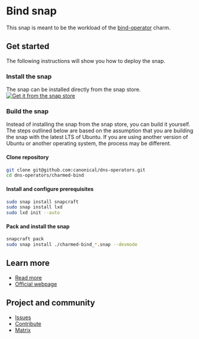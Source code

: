 # Bind snap

This snap is meant to be the workload of the [bind-operator](https://github.com/canonical/dns-operators/bind-operator) charm.  

## Get started

The following instructions will show you how to deploy the snap.

### Install the snap
The snap can be installed directly from the snap store.  
[![Get it from the snap store](https://snapcraft.io/static/images/badges/en/snap-store-black.svg)](https://snapcraft.io/charmed-bind)

### Build the snap
Instead of installing the snap from the snap store, you can build it yourself.  
The steps outlined below are based on the assumption that you are building the snap with the latest LTS of Ubuntu. If you are using another version of Ubuntu or another operating system, the process may be different.

#### Clone repository
```bash
git clone git@github.com:canonical/dns-operators.git
cd dns-operators/charmed-bind
```

#### Install and configure prerequisites
```bash
sudo snap install snapcraft
sudo snap install lxd
sudo lxd init --auto
```

#### Pack and install the snap
```bash
snapcraft pack
sudo snap install ./charmed-bind_*.snap --devmode
```

## Learn more
* [Read more](https://charmhub.io/bind/docs)
* [Official webpage](https://www.isc.org/bind/)

## Project and community
* [Issues](https://github.com/canonical/dns-operators/issues)
* [Contribute](https://github.com/canonical/dns-operators/blob/main/CONTRIBUTING.md)
* [Matrix](https://matrix.to/#/#charmhub-charmdev:ubuntu.com)
